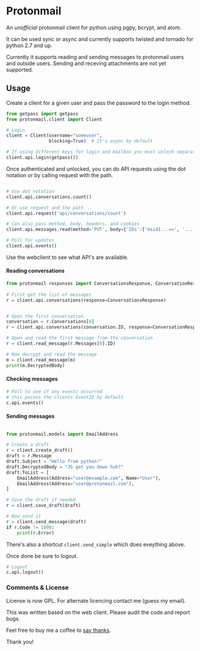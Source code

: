 # Protonmail

An _unofficial_ protonmail client for python using pgpy, bcrypt, and atom. 

It can be used sync or async and currently supports twisted and tornado for
python 2.7 and up.

Currently it supports reading and sending messages to protonmail users and 
outside users. Sending and receving attachments are not yet supported.


## Usage

Create a client for a given user and pass the password to the login method.

```python
from getpass import getpass
from protonmail.client import Client

# Login
client = Client(username="someuser", 
                blocking=True)  # It's async by default

# If using different keys for login and mailbox you must unlock separately                
client.api.login(getpass())

```

Once authenticated and unlocked, you can do API requests using the dot 
notation or by calling request with the path. 

```python

# Use dot notation 
client.api.conversations.count()

# Or use request and the path
client.api.request('api/conversations/count')

# Can also pass method, body, headers, and cookies
client.api.messages.read(method='PUT', body={'IDs':['msid1...==', '...']})

# Poll for updates
client.api.events()


```

Use the webclient to see what API's are available.

#### Reading conversations


```python
from protonmail responses import ConversationsResponse, ConversationResponse 
 
# First get the list of messages
r = client.api.conversations(response=ConversationsResponse)


# Open the first conversation
conversation = r.Conversations[0]
r = client.api.conversations(conversation.ID, response=ConversationResponse)

# Open and read the first message from the conversation
r = client.read_message(r.Messages[0].ID)

# Now decrypt and read the message
m = client.read_message(m)
print(m.DecryptedBody)


```

#### Checking messages

```python
# Poll to see if any events occurred
# this passes the clients EventID by default
c.api.events() 

```

#### Sending messages

```python

from protonmail.models import EmailAddress

# Create a draft
r = client.create_draft()
draft = r.Message
draft.Subject = "Hello from python!"
draft.DecryptedBody = "JS got you down huh?"
draft.ToList = [
    EmailAddress(Address="user@example.com", Name="User"), 
    EmailAddress(Address="user@protonmail.com"), 
]

# Save the draft if needed
r = client.save_draft(draft)

# Now send it
r = client.send_message(draft)
if r.Code != 1000:
    print(r.Error)

```

There's also a shortcut `client.send_simple` which does eveything above.

Once done be sure to logout. 

```python
# Logout
c.api.logout()
```


### Comments & License

License is now GPL. For alternate licencing contact me (guess my email).

This was written based on the web client. Please audit the code and report bugs.

Feel free to buy me a coffee to [say thanks](https://www.codelv.com/donate/).

Thank you!
